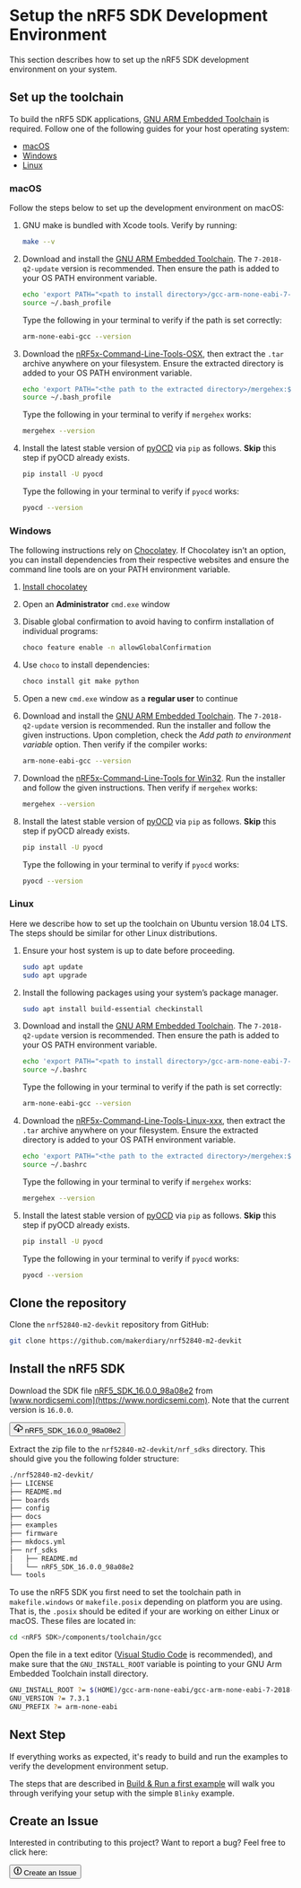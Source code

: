 # Setup the nRF5 SDK Development Environment

This section describes how to set up the nRF5 SDK development environment on your system.

## Set up the toolchain

To build the nRF5 SDK applications, [GNU ARM Embedded Toolchain](https://developer.arm.com/open-source/gnu-toolchain/gnu-rm/downloads) is required. Follow one of the following guides for your host operating system:

* [macOS](#macos)
* [Windows](#windows)
* [Linux](#linux)

### macOS

Follow the steps below to set up the development environment on macOS:

1. GNU make is bundled with Xcode tools. Verify by running:
	``` sh
	make --v
	```

2. Download and install the [GNU ARM Embedded Toolchain](https://developer.arm.com/open-source/gnu-toolchain/gnu-rm/downloads). The `7-2018-q2-update` version is recommended. Then ensure the path is added to your OS PATH environment variable.

    ``` sh
	echo 'export PATH="<path to install directory>/gcc-arm-none-eabi-7-2018-q2-update/bin:${PATH}"' >> ~/.bash_profile
	source ~/.bash_profile
    ```
    Type the following in your terminal to verify if the path is set correctly:

    ``` sh
    arm-none-eabi-gcc --version
    ```

3. Download the [nRF5x-Command-Line-Tools-OSX](https://www.nordicsemi.com/Software-and-Tools/Development-Tools/nRF-Command-Line-Tools/Download#infotabs), then extract the `.tar` archive anywhere on your filesystem. Ensure the extracted directory is added to your OS PATH environment variable.

    ``` sh 
	echo 'export PATH="<the path to the extracted directory>/mergehex:${PATH}"' >> ~/.bash_profile
	source ~/.bash_profile
    ```

    Type the following in your terminal to verify if `mergehex` works:
    ``` sh
    mergehex --version
    ```

4. Install the latest stable version of [pyOCD](https://github.com/mbedmicro/pyOCD) via `pip` as follows. **Skip** this step if pyOCD already exists.

	``` sh
	pip install -U pyocd
	```

	Type the following in your terminal to verify if `pyocd` works:
	``` sh
	pyocd --version
	```

### Windows

The following instructions rely on [Chocolatey](https://chocolatey.org/). If Chocolatey isn’t an option, you can install dependencies from their respective websites and ensure the command line tools are on your PATH environment variable.

1. [Install chocolatey](https://chocolatey.org/install)

2. Open an **Administrator** `cmd.exe` window

3. Disable global confirmation to avoid having to confirm installation of individual programs:

	``` sh
	choco feature enable -n allowGlobalConfirmation
	```

4. Use `choco` to install dependencies:

	``` sh
	choco install git make python
	```

5. Open a new `cmd.exe` window as a **regular user** to continue

6. Download and install the [GNU ARM Embedded Toolchain](https://developer.arm.com/open-source/gnu-toolchain/gnu-rm/downloads). The `7-2018-q2-update` version is recommended. Run the installer and follow the given instructions. Upon completion, check the *Add path to environment variable* option. Then verify if the compiler works:

    ``` sh
    arm-none-eabi-gcc --version
    ```

7. Download the [nRF5x-Command-Line-Tools for Win32](https://www.nordicsemi.com/Software-and-Tools/Development-Tools/nRF-Command-Line-Tools/Download#infotabs). Run the installer and follow the given instructions. Then verify if `mergehex` works:

    ``` sh
    mergehex --version
    ```

8. Install the latest stable version of [pyOCD](https://github.com/mbedmicro/pyOCD) via `pip` as follows. **Skip** this step if pyOCD already exists.

	``` sh
	pip install -U pyocd
	```
	Type the following in your terminal to verify if `pyocd` works:
	``` sh
	pyocd --version
	```

### Linux

Here we describe how to set up the toolchain on Ubuntu version 18.04 LTS. The steps should be similar for other Linux distributions.

1. Ensure your host system is up to date before proceeding.

    ``` sh
    sudo apt update
    sudo apt upgrade
    ```

2. Install the following packages using your system’s package manager.

    ``` sh
    sudo apt install build-essential checkinstall
    ```

3. Download and install the [GNU ARM Embedded Toolchain](https://developer.arm.com/open-source/gnu-toolchain/gnu-rm/downloads). The `7-2018-q2-update` version is recommended. Then ensure the path is added to your OS PATH environment variable.

    ``` sh
	echo 'export PATH="<path to install directory>/gcc-arm-none-eabi-7-2018-q2-update/bin:${PATH}"' >> ~/.bashrc
	source ~/.bashrc
    ```
    Type the following in your terminal to verify if the path is set correctly:

    ``` sh
    arm-none-eabi-gcc --version
    ```

4. Download the [nRF5x-Command-Line-Tools-Linux-xxx](https://www.nordicsemi.com/Software-and-Tools/Development-Tools/nRF-Command-Line-Tools/Download#infotabs), then extract the `.tar` archive anywhere on your filesystem. Ensure the extracted directory is added to your OS PATH environment variable.

    ``` sh
	echo 'export PATH="<the path to the extracted directory>/mergehex:${PATH}"' >> ~/.bashrc
	source ~/.bashrc
    ```

    Type the following in your terminal to verify if `mergehex` works:
    ``` sh
    mergehex --version
    ```

5. Install the latest stable version of [pyOCD](https://github.com/mbedmicro/pyOCD) via `pip` as follows. **Skip** this step if pyOCD already exists.

	``` sh
	pip install -U pyocd
	```

	Type the following in your terminal to verify if `pyocd` works:
	``` sh
	pyocd --version
	```

## Clone the repository

Clone the `nrf52840-m2-devkit` repository from GitHub:

``` sh
git clone https://github.com/makerdiary/nrf52840-m2-devkit
```

## Install the nRF5 SDK

Download the SDK file [nRF5_SDK_16.0.0_98a08e2](https://www.nordicsemi.com/Software-and-Tools/Software/nRF5-SDK/Download#infotabs) from [www.nordicsemi.com](https://www.nordicsemi.com). Note that the current version is `16.0.0`.

<a href="https://www.nordicsemi.com/-/media/Software-and-other-downloads/SDKs/nRF5/Binaries/nRF5SDK160098a08e2.zip"><button class="md-issue-button md-issue-button--primary" style="width:auto;"><svg xmlns="http://www.w3.org/2000/svg" viewBox="0 0 16 16" width="16" height="16"><path fill-rule="evenodd" d="M9 12h2l-3 3-3-3h2V7h2v5zm3-8c0-.44-.91-3-4.5-3C5.08 1 3 2.92 3 5 1.02 5 0 6.52 0 8c0 1.53 1 3 3 3h3V9.7H3C1.38 9.7 1.3 8.28 1.3 8c0-.17.05-1.7 1.7-1.7h1.3V5c0-1.39 1.56-2.7 3.2-2.7 2.55 0 3.13 1.55 3.2 1.8v1.2H12c.81 0 2.7.22 2.7 2.2 0 2.09-2.25 2.2-2.7 2.2h-2V11h2c2.08 0 4-1.16 4-3.5C16 5.06 14.08 4 12 4z"></path></svg> nRF5_SDK_16.0.0_98a08e2</button></a>

Extract the zip file to the `nrf52840-m2-devkit/nrf_sdks` directory. This should give you the following folder structure:

``` sh
./nrf52840-m2-devkit/
├── LICENSE
├── README.md
├── boards
├── config
├── docs
├── examples
├── firmware
├── mkdocs.yml
├── nrf_sdks
│   ├── README.md
│   └── nRF5_SDK_16.0.0_98a08e2
└── tools
```

To use the nRF5 SDK you first need to set the toolchain path in `makefile.windows` or `makefile.posix` depending on platform you are using. That is, the `.posix` should be edited if your are working on either Linux or macOS. These files are located in:

``` sh
cd <nRF5 SDK>/components/toolchain/gcc
```

Open the file in a text editor ([Visual Studio Code](https://code.visualstudio.com/) is recommended), and make sure that the `GNU_INSTALL_ROOT` variable is pointing to your GNU Arm Embedded Toolchain install directory.

``` sh
GNU_INSTALL_ROOT ?= $(HOME)/gcc-arm-none-eabi/gcc-arm-none-eabi-7-2018-q2-update/bin/
GNU_VERSION ?= 7.3.1
GNU_PREFIX ?= arm-none-eabi
```

## Next Step

If everything works as expected, it's ready to build and run the examples to verify the development environment setup.

The steps that are described in [Build & Run a first example](building.md) will walk you through verifying your setup with the simple `Blinky` example.


## Create an Issue

Interested in contributing to this project? Want to report a bug? Feel free to click here:

<a href="https://github.com/makerdiary/nrf52840-m2-devkit/issues/new?title=Setup%20the%20nRF5%20SDK:%20%3Ctitle%3E"><button class="md-issue-button md-issue-button--primary"><svg xmlns="http://www.w3.org/2000/svg" viewBox="0 0 14 16" width="14" height="16"><path fill-rule="evenodd" d="M7 2.3c3.14 0 5.7 2.56 5.7 5.7s-2.56 5.7-5.7 5.7A5.71 5.71 0 011.3 8c0-3.14 2.56-5.7 5.7-5.7zM7 1C3.14 1 0 4.14 0 8s3.14 7 7 7 7-3.14 7-7-3.14-7-7-7zm1 3H6v5h2V4zm0 6H6v2h2v-2z"></path></svg> Create an Issue</button></a>
